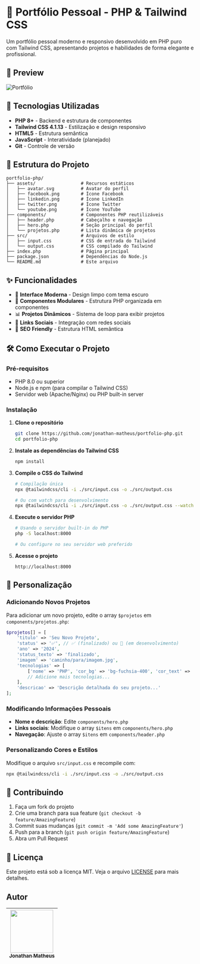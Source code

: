 # 💼 Portfólio Pessoal - PHP & Tailwind CSS

Um portfólio pessoal moderno e responsivo desenvolvido em PHP puro com Tailwind CSS, apresentando projetos e habilidades de forma elegante e profissional.

## 🌟 Preview

![Portfólio](https://via.placeholder.com/800x400/1e293b/f1f5f9?text=Meu+Portfólio)

## 🚀 Tecnologias Utilizadas

- **PHP 8+** - Backend e estrutura de componentes
- **Tailwind CSS 4.1.13** - Estilização e design responsivo
- **HTML5** - Estrutura semântica
- **JavaScript** - Interatividade (planejado)
- **Git** - Controle de versão

## 📁 Estrutura do Projeto

```
portfolio-php/
├── assets/                 # Recursos estáticos
│   ├── avatar.svg          # Avatar do perfil
│   ├── facebook.png        # Ícone Facebook
│   ├── linkedin.png        # Ícone LinkedIn
│   ├── twitter.png         # Ícone Twitter
│   └── youtube.png         # Ícone YouTube
├── components/             # Componentes PHP reutilizáveis
│   ├── header.php          # Cabeçalho e navegação
│   ├── hero.php            # Seção principal do perfil
│   └── projetos.php        # Lista dinâmica de projetos
├── src/                    # Arquivos de estilo
│   ├── input.css           # CSS de entrada do Tailwind
│   └── output.css          # CSS compilado do Tailwind
├── index.php               # Página principal
├── package.json            # Dependências do Node.js
└── README.md               # Este arquivo
```

## ✨ Funcionalidades

- 🎨 **Interface Moderna** - Design limpo com tema escuro
- 🔧 **Componentes Modulares** - Estrutura PHP organizada em componentes
- 📊 **Projetos Dinâmicos** - Sistema de loop para exibir projetos
- 🔗 **Links Sociais** - Integração com redes sociais
- 🎯 **SEO Friendly** - Estrutura HTML semântica

## 🛠️ Como Executar o Projeto

### Pré-requisitos

- PHP 8.0 ou superior
- Node.js e npm (para compilar o Tailwind CSS)
- Servidor web (Apache/Nginx) ou PHP built-in server

### Instalação

1. **Clone o repositório**

   ```bash
   git clone https://github.com/jonathan-matheus/portfolio-php.git
   cd portfolio-php
   ```

2. **Instale as dependências do Tailwind CSS**

   ```bash
   npm install
   ```

3. **Compile o CSS do Tailwind**

   ```bash
   # Compilação única
   npx @tailwindcss/cli -i ./src/input.css -o ./src/output.css

   # Ou com watch para desenvolvimento
   npx @tailwindcss/cli -i ./src/input.css -o ./src/output.css --watch
   ```

4. **Execute o servidor PHP**

   ```bash
   # Usando o servidor built-in do PHP
   php -S localhost:8000

   # Ou configure no seu servidor web preferido
   ```

5. **Acesse o projeto**
   ```
   http://localhost:8000
   ```

## 🎨 Personalização

### Adicionando Novos Projetos

Para adicionar um novo projeto, edite o array `$projetos` em `components/projetos.php`:

```php
$projetos[] = [
    'titulo' => 'Seu Novo Projeto',
    'status' => '✅', // ✅ (finalizado) ou 🚧 (em desenvolvimento)
    'ano' => '2024',
    'status_texto' => 'finalizado',
    'imagem' => 'caminho/para/imagem.jpg',
    'tecnologias' => [
        ['nome' => 'PHP', 'cor_bg' => 'bg-fuchsia-400', 'cor_text' => 'text-fuchsia-900'],
        // Adicione mais tecnologias...
    ],
    'descricao' => 'Descrição detalhada do seu projeto...'
];
```

### Modificando Informações Pessoais

- **Nome e descrição**: Edite `components/hero.php`
- **Links sociais**: Modifique o array `$itens` em `components/hero.php`
- **Navegação**: Ajuste o array `$itens` em `components/header.php`

### Personalizando Cores e Estilos

Modifique o arquivo `src/input.css` e recompile com:

```bash
npx @tailwindcss/cli -i ./src/input.css -o ./src/output.css
```

## 🤝 Contribuindo

1. Faça um fork do projeto
2. Crie uma branch para sua feature (`git checkout -b feature/AmazingFeature`)
3. Commit suas mudanças (`git commit -m 'Add some AmazingFeature'`)
4. Push para a branch (`git push origin feature/AmazingFeature`)
5. Abra um Pull Request

## 📝 Licença

Este projeto está sob a licença MIT. Veja o arquivo [LICENSE](LICENSE) para mais detalhes.

## Autor

| [<img src="https://avatars.githubusercontent.com/u/109118732?s=96&v=4" width=115><br><sub>Jonathan Matheus</sub>](https://github.com/jonathan-matheus)
| :---: |
